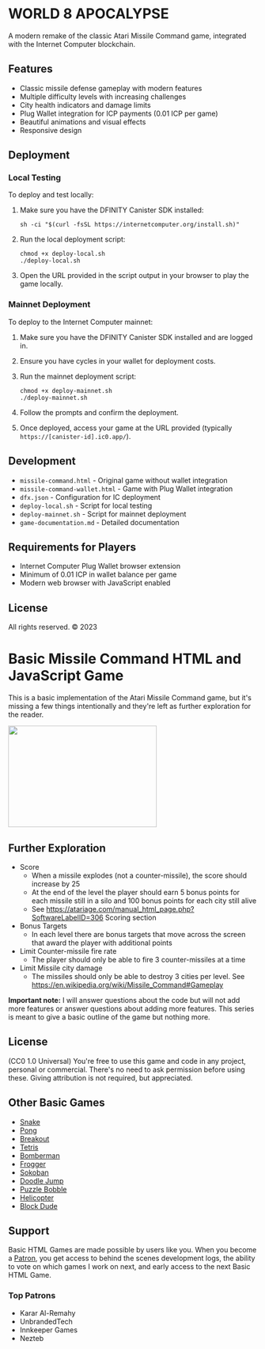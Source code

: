 # WORLD 8 APOCALYPSE

A modern remake of the classic Atari Missile Command game, integrated with the Internet Computer blockchain.

## Features

- Classic missile defense gameplay with modern features
- Multiple difficulty levels with increasing challenges
- City health indicators and damage limits
- Plug Wallet integration for ICP payments (0.01 ICP per game)
- Beautiful animations and visual effects
- Responsive design

## Deployment

### Local Testing

To deploy and test locally:

1. Make sure you have the DFINITY Canister SDK installed:
   ```
   sh -ci "$(curl -fsSL https://internetcomputer.org/install.sh)"
   ```

2. Run the local deployment script:
   ```
   chmod +x deploy-local.sh
   ./deploy-local.sh
   ```

3. Open the URL provided in the script output in your browser to play the game locally.

### Mainnet Deployment

To deploy to the Internet Computer mainnet:

1. Make sure you have the DFINITY Canister SDK installed and are logged in.

2. Ensure you have cycles in your wallet for deployment costs.

3. Run the mainnet deployment script:
   ```
   chmod +x deploy-mainnet.sh
   ./deploy-mainnet.sh
   ```

4. Follow the prompts and confirm the deployment.

5. Once deployed, access your game at the URL provided (typically `https://[canister-id].ic0.app/`).

## Development

- `missile-command.html` - Original game without wallet integration
- `missile-command-wallet.html` - Game with Plug Wallet integration
- `dfx.json` - Configuration for IC deployment
- `deploy-local.sh` - Script for local testing
- `deploy-mainnet.sh` - Script for mainnet deployment
- `game-documentation.md` - Detailed documentation

## Requirements for Players

- Internet Computer Plug Wallet browser extension
- Minimum of 0.01 ICP in wallet balance per game
- Modern web browser with JavaScript enabled

## License

All rights reserved. © 2023

# Basic Missile Command HTML and JavaScript Game

This is a basic implementation of the Atari Missile Command game, but it's missing a few things intentionally and they're left as further exploration for the reader.

<img width="300" height="205" alt="" src="https://user-images.githubusercontent.com/2433219/99129481-f2ad5780-25ca-11eb-9552-0cad07a1349e.png">

## Further Exploration

- Score
  - When a missile explodes (not a counter-missile), the score should increase by 25
  - At the end of the level the player should earn 5 bonus points for each missile still in a silo and 100 bonus points for each city still alive
  - See https://atariage.com/manual_html_page.php?SoftwareLabelID=306 Scoring section
- Bonus Targets
  - In each level there are bonus targets that move across the screen that award the player with additional points
- Limit Counter-missile fire rate
  - The player should only be able to fire 3 counter-missiles at a time
- Limit Missile city damage
  - The missiles should only be able to destroy 3 cities per level. See https://en.wikipedia.org/wiki/Missile_Command#Gameplay
  
**Important note:** I will answer questions about the code but will not add more features or answer questions about adding more features. This series is meant to give a basic outline of the game but nothing more.
  
## License

(CC0 1.0 Universal) You're free to use this game and code in any project, personal or commercial. There's no need to ask permission before using these. Giving attribution is not required, but appreciated.

## Other Basic Games

- [Snake](https://gist.github.com/straker/ff00b4b49669ad3dec890306d348adc4)
- [Pong](https://gist.github.com/straker/81b59eecf70da93af396f963596dfdc5)
- [Breakout](https://gist.github.com/straker/98a2aed6a7686d26c04810f08bfaf66b)
- [Tetris](https://gist.github.com/straker/3c98304f8a6a9174efd8292800891ea1)
- [Bomberman](https://gist.github.com/straker/769fb461e066147ea16ac2cb9463beae)
- [Frogger](https://gist.github.com/straker/82a4368849cbd441b05bd6a044f2b2d3)
- [Sokoban](https://gist.github.com/straker/2fddb507d4bb6bec54ea2fdb022d020c)
- [Doodle Jump](https://gist.github.com/straker/b96a4a68bd6d79cf75a833d98a2b654f)
- [Puzzle Bobble](https://gist.github.com/straker/afc5bedc7f4b4bc65ba8b05c435f6d32)
- [Helicopter](https://gist.github.com/straker/0d25ae9d235f6a62f8287fd36a097043)
- [Block Dude](https://gist.github.com/straker/df855f22e57576c80d6126aa5609654e)

## Support

Basic HTML Games are made possible by users like you. When you become a [Patron](https://www.patreon.com/straker), you get access to behind the scenes development logs, the ability to vote on which games I work on next, and early access to the next Basic HTML Game.

### Top Patrons

- Karar Al-Remahy
- UnbrandedTech
- Innkeeper Games
- Nezteb
